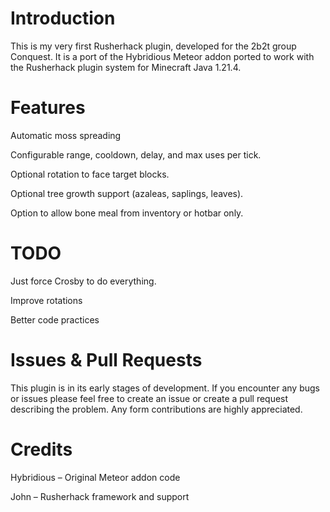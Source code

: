 # Introduction

This is my very first Rusherhack plugin, developed for the 2b2t group Conquest.
It is a port of the Hybridious Meteor addon ported to work with the Rusherhack plugin system for Minecraft Java 1.21.4.

# Features

Automatic moss spreading 

Configurable range, cooldown, delay, and max uses per tick.

Optional rotation to face target blocks.

Optional tree growth support (azaleas, saplings, leaves).

Option to allow bone meal from inventory or hotbar only.

# TODO

Just force Crosby to do everything.

Improve rotations 

Better code practices 

# Issues & Pull Requests

This plugin is in its early stages of development.
If you encounter any bugs or issues please feel free to create an issue or create a pull request describing the problem. Any form contributions are highly appreciated.

# Credits

Hybridious – Original Meteor addon code

John – Rusherhack framework and support
